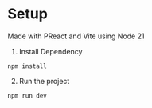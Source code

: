 # Setup

Made with PReact and Vite using Node 21

1. Install Dependency
```
npm install
```
2. Run the project
```
npm run dev
```